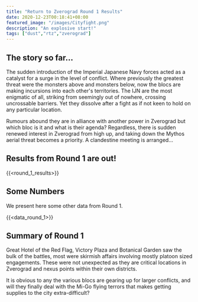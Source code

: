 ```yaml
---
title: "Return to Zverograd Round 1 Results"
date: 2020-12-23T00:18:41+08:00
featured_image: "/images/Cityfight.png"
description: "An explosive start!"
tags: ["dust","rtz","zverograd"]
---
```

## The story so far...
The sudden introduction of the Imperial Japanese Navy forces acted as a catalyst for a surge in the level of conflict. Where previously the greatest threat were the monsters above and monsters below, now the blocs are making incursions into each other's territories. The IJN are the most enigmatic of all, striking from seemingly out of nowhere, crossing uncrossable barriers. Yet they dissolve after a fight as if not keen to hold on any particular location.

Rumours abound they are in alliance with another power in Zverograd but which bloc is it and what is their agenda? Regardless, there is sudden renewed interest in Zverograd from high up, and taking down the Mythos aerial threat becomes a priority. A clandestine meeting is arranged...

## Results from Round 1 are out!
{{<round_1_results>}}


## Some Numbers
We present here some other data from Round 1.

{{<data_round_1>}}

## Summary of Round 1
Great Hotel of the Red Flag, Victory Plaza and Botanical Garden saw the bulk of the battles, most were skirmish affairs involving mostly platoon sized engagements. These were not unexpected as they are critical locations in Zverograd and nexus points within their own districts.

It is obvious to any the various blocs are gearing up for larger conflicts, and will they finally deal with the Mi-Go flying terrors that makes getting supplies to the city extra-difficult?
